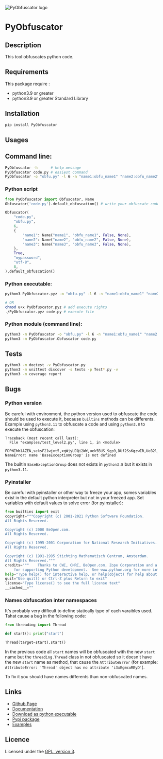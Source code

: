 ![PyObfuscator logo](https://mauricelambert.github.io/info/python/security/PyObfuscator_small.png "PyObfuscator logo")

# PyObfuscator

## Description

This tool obfuscates python code.

## Requirements

This package require :
 - python3.9 or greater
 - python3.9 or greater Standard Library

## Installation

```bash
pip install PyObfuscator
```

## Usages

## Command line:

```bash
PyObfuscator -h      # help message
PyObfuscator code.py # easiest command
PyObfuscator -o "obfu.py" -l 6 -n "name1:obfu_name1" "name2:obfu_name2" -n "name3:obfu_name3" -d -w "mypassword" -e "utf-8" -s 8 -p -g 50 -f "logs.log" code.py
```

### Python script

```python
from PyObfuscator import Obfuscator, Name
Obfuscator('code.py').default_obfuscation() # write your obfuscate code in code_obfu.py

Obfuscator(
    "code.py",
    "obfu.py",
    6,
    {
        "name1": Name("name1", "obfu_name1", False, None),
        "name2": Name("name2", "obfu_name2", False, None),
        "name3": Name("name3", "obfu_name3", False, None),
    },
    True,
    "mypassword",
    "utf-8",
    8,
).default_obfuscation()
```

### Python executable:

```bash
python3 PyObfuscator.pyz -o "obfu.py" -l 6 -n "name1:obfu_name1" "name2:obfu_name2" -n "name3:obfu_name3" -d -w "mypassword" -e "utf-8" -s 8 -p -g 50 -f "logs.log" code.py

# OR
chmod u+x PyObfuscator.pyz # add execute rights
./PyObfuscator.pyz code.py # execute file
```

### Python module (command line):

```bash
python3 -m PyObfuscator -o "obfu.py" -l 6 -n "name1:obfu_name1" "name2:obfu_name2" -n "name3:obfu_name3" -d -w "mypassword" -e "utf-8" -s 8 -p -g 50 -f "logs.log" code.py
python3 -m PyObfuscator.Obfuscator code.py
```

## Tests

```bash
python3 -m doctest -v PyObfuscator.py
python3 -m unittest discover -s tests -p Test*.py -v
python3 -m coverage report
```

## Bugs

### Python version

Be careful with environment, the python version used to obfuscate the code should be used to execute it, because `builtins` methods can be differents. Example using `python3.11` to obfuscate a code and using `python3.8` to execute the obfuscation:

```
Traceback (most recent call last):
  File "examples/test_level2.py", line 1, in <module>
    FDPNIhb1AZEN,seksF21wjxt5,xqWjyUJQi2WW,uek5BUS_9gp9,DUf2SsKgzwIR,UeB2l_bNCh3N,u_n3FMDZm8tq,feUH2QpjE1gi,hA33zmiTJ_JE,M3lzh7eBSD9y,NuY_a_VBO50V,lgOF8wmF3ql4,evF7Z_VpmU_w,rAD4vYkZfTqs,A3d0EhLPyeE1,NCzfbX1s_ggE,CriWabrsNFfO,XkjAnTEaNfuZ,BOqlKFTYkxbk,y2Dt_mc2THTA,Rp6gDOiPNDue,Gfg2DqYJjCzi,c8wWtRA76FdT,Cq2Su4t4y0h4,fbbaDgxs8tWM,R6tcHR8knbgb,qhyLkEbSFB4S,Bh3PAjtAs_ro,EhDsQ7NUGiS8,mFOzzhayukZF,RzLj02zhQOac,rTHnxBm852It,fQfaXvdfr51h,OwN8fPlvvHio,ou9uh1HSaZ_h,cQHwbRxoIABE,gO9zG8s9hQ85,jG7_ouSPtcJD,Rrz6wtYDgLyh,SepJ1GH_EvbO,CmEouI596SfP,cdjga9FvDMrR,xXKwxO3Af6ZC,IlSqIRFUc3aq,eiK3E54SxbFL,T_nEHJVrd8xa,dyeFfvNvRrJe,nQ3aG44kYDrE,d79KCDSODUdp,v8Ih6eJzsZct,mBDQlvTLhz5_,ifXIJVCat530,GCso0nOOcTvs,vjduw9_bYMAC,RpDzd9pIuzsp,HY0EPrDGTokL,giYP_dZTTiBY,blL25OfKbP_r,ocO5loEcx20N,AZp_GuYUG7qv,_DCe2Pf05TXF,qeY3dofBohyR,RylQla9TlcNg,g7jtp3n62w5F,FrJC6cWPgiE2,jnfMTOrLcfqd,cnMq4yvWy3GW,iPmZyGtZMhz7,OcgS6nKP_s5X,jaqISdaRa0ew,uO41PEYi7HMu,AZBUShNdIuX5,s2rqHmFMnwH1,XPJarUBiJk7D,e0SXoCio_DWE,w17jY9PSTodx,t2bSK98RFzM_,Qkp8QP0cUTaG,yT2XPV9tzlXx,tWeUmmgtidl3,mbjQPtxtxP7G,JxQvQeWBKRPi,zoQ5baLbTfil,nZoIdYSG5kFr,iVCjamAO6XIn,Tto8NZRTYO72,GHFFxAReo1VB,mq8K2uzcjw7t,pKf7VEb4p6dI,xpHqiVjNS4lX,CJru0K1uWKzM,m1efM_Co0gSv,UK3DqzeZ74rh,VZR0NBMxiWaq,vUz2dlBx9yvi,HP9lXICmFjl9,kOF5lxeAR_ag,RFPMvZDIZBM4,IwRGhMx782L6,R6I1WOjRiEY3,pXZGyDO5POgg,Mmh3GIH0pn9g,QIHGG3kvbTDT,SnqQLHu_oegW,v3JLevaT8dFE,dot2SSVbimus,h0F6lqwWBnTz,WZfDRY4jqD9i,GaCJ66MKZ7z5,O12mBRro2EjY,oOjJs6N8kdLR,Ih0Qk_Jf5txk,pbGaW1lwTTZQ,YvHk6bp91YLQ,nC1x2GGo_x3K,A440BaO7Yb_5,BBdxdBzon96y,b1hNtXENuzuh,MQDqjzcYElA7,p9VtLdxESgWm,nCtRO2HjFujc,sU7fWucgGmHg,X3_YNBBM7YGH,TQjjgn8BRnDS,Ikh4dRElUDTk,TrnUtcs8WS3k,M7bn5Vrg3OGY,IR8uzG04ar89,GCKHIADb6Wnv,PPTwFCzsLZZA,NhT3ESD2opiP,S7HSHlLGnHYd,GkkQa2mEOp7r,wW8UFW6MMSfV,nRnBtNqQ0haa,XzDeNchDhUFa,MQ8HU46biWT5,CQg_VvjuAcZW,dZ38dwV3zvkX,_9Q2HZjaOLuy,XEvrxUAzCWg9,aPu2QDS0jErQ,Ta60wzRxmZbF,qsBi0eW1wbw0,QypXydiMEfUM,e9AQ2_aOuA6q,yuTgsIloXhqk,qfkiotz2gFQy,u3ciCSnQCsWs,zyHM8gHWxyAO,iTs_Rdx40gau,sUKE7PHxzi8g,FmrWkwmzE4g7,KtRksPeReH51,k0sEHlvTMXPs,PgCfUfZlha8S,mDMspkh5l4LM,L5eUGEzsyNao,lYEOTtozCnvK,Uypmnv6RLVw4,t2bSK98RFzM_,ZfXs5cUjR9pI,yT2XPV9tzlXx,tWeUmmgtidl3,mbjQPtxtxP7G,JxQvQeWBKRPi=ArithmeticError,AssertionError,AttributeError,BaseException,BaseExceptionGroup,BlockingIOError,BrokenPipeError,BufferError,BytesWarning,ChildProcessError,ConnectionAbortedError,ConnectionError,ConnectionRefusedError,ConnectionResetError,DeprecationWarning,EOFError,Ellipsis,EncodingWarning,EnvironmentError,Exception,ExceptionGroup,False,FileExistsError,FileNotFoundError,FloatingPointError,FutureWarning,GeneratorExit,IOError,ImportError,ImportWarning,IndentationError,IndexError,InterruptedError,IsADirectoryError,KeyError,KeyboardInterrupt,LookupError,MemoryError,ModuleNotFoundError,NameError,None,NotADirectoryError,NotImplemented,NotImplementedError,OSError,OverflowError,PendingDeprecationWarning,PermissionError,ProcessLookupError,RecursionError,ReferenceError,ResourceWarning,RuntimeError,RuntimeWarning,StopAsyncIteration,StopIteration,SyntaxError,SyntaxWarning,SystemError,SystemExit,TabError,TimeoutError,True,TypeError,UnboundLocalError,UnicodeDecodeError,UnicodeEncodeError,UnicodeError,UnicodeTranslateError,UnicodeWarning,UserWarning,ValueError,Warning,ZeroDivisionError,__build_class__,__debug__,__doc__,__import__,__loader__,__name__,__package__,__spec__,abs,aiter,all,anext,any,ascii,bin,bool,breakpoint,bytearray,bytes,callable,chr,classmethod,compile,complex,copyright,credits,delattr,dict,dir,divmod,enumerate,eval,exec,exit,filter,float,format,frozenset,getattr,globals,hasattr,hash,help,hex,id,input,int,isinstance,issubclass,iter,len,license,list,locals,map,max,memoryview,min,next,object,oct,open,ord,pow,print,property,quit,range,repr,reversed,round,set,setattr,slice,sorted,staticmethod,str,sum,super,tuple,type,vars,zip,__annotations__,__builtins__,__cached__,__doc__,__file__,__loader__,__name__,__package__,__spec__
NameError: name 'BaseExceptionGroup' is not defined
```

The builtin `BaseExceptionGroup` does not exists in `python3.8` but it exists in `python3.11`.

### Pyinstaller

Be careful with pyinstaller or other way to freeze your app, somes variables exist in the default python interpreter but not in your freezed app. Set variables with default values to solve error (for pyinstaller):

```python
from builtins import exit
copyright="""Copyright (c) 2001-2021 Python Software Foundation.
All Rights Reserved.

Copyright (c) 2000 BeOpen.com.
All Rights Reserved.

Copyright (c) 1995-2001 Corporation for National Research Initiatives.
All Rights Reserved.

Copyright (c) 1991-1995 Stichting Mathematisch Centrum, Amsterdam.
All Rights Reserved."""
credits="""    Thanks to CWI, CNRI, BeOpen.com, Zope Corporation and a cast of thousands
    for supporting Python development.  See www.python.org for more information."""
help="Type help() for interactive help, or help(object) for help about object."
quit="Use quit() or Ctrl-Z plus Return to exit"
license="Type license() to see the full license text"
__cached__=""
```

### Names obfuscation inter namespaces

It's probably very difficult to define statically type of each varaibles used. Tahat cause a bug in the following code:

```python
from threading import Thread

def start(): print("start")

Thread(target=start).start()
```

In the previous code all `start` names will be obfuscated with the new `start` name but the `threading.Thread` class in not obfuscated so it doesn't have the new `start` name as method, that cause the `AttributeError` (for example: `AttributeError: 'Thread' object has no attribute 'i3xEgmcuREyD'`).

To fix it you should have names differents than non-obfuscated names.

## Links

 - [Github Page](https://github.com/mauricelambert/PyObfuscator/)
 - [Documentation](https://mauricelambert.github.io/info/python/security/PyObfuscator.html)
 - [Download as python executable](https://mauricelambert.github.io/info/python/security/PyObfuscator.pyz)
 - [Pypi package](https://pypi.org/project/PyObfuscator/)
 - [Examples](https://github.com/mauricelambert/PyObfuscator/tree/main/examples)

## Licence
Licensed under the [GPL, version 3](https://www.gnu.org/licenses/).

